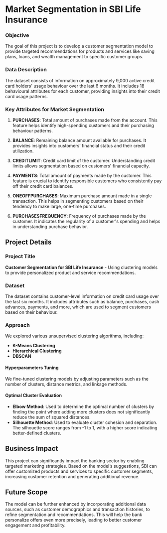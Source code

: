 # Market Segmentation in SBI Life Insurance

### Objective
The goal of this project is to develop a customer segmentation model to provide targeted recommendations for products and services like saving plans, loans, and wealth management to specific customer groups.

### Data Description
The dataset consists of information on approximately 9,000 active credit card holders' usage behaviour over the last 6 months. It includes 18 behavioural attributes for each customer, providing insights into their credit card usage patterns.

### Key Attributes for Market Segmentation
1. **PURCHASES**: Total amount of purchases made from the account. This feature helps identify high-spending customers and their purchasing behaviour patterns.

2. **BALANCE**: Remaining balance amount available for purchases. It provides insights into customers’ financial status and their credit utilization.

3. **CREDITLIMIT**: Credit card limit of the customer. Understanding credit limits allows segmentation based on customers' financial capacity.

4. **PAYMENTS**: Total amount of payments made by the customer. This feature is crucial to identify responsible customers who consistently pay off their credit card balances.

5. **ONEOFFPURCHASES**: Maximum purchase amount made in a single transaction. This helps in segmenting customers based on their tendency to make large, one-time purchases.

6. **PURCHASESFREQUENCY**: Frequency of purchases made by the customer. It indicates the regularity of a customer's spending and helps in understanding purchase behavior.

## Project Details
### Project Title
**Customer Segmentation for SBI Life Insurance** - Using clustering models to provide personalized product and service recommendations.

### Dataset
The dataset contains customer-level information on credit card usage over the last six months. It includes attributes such as balance, purchases, cash advances, payments, and more, which are used to segment customers based on their behaviour.

### Approach
We explored various unsupervised clustering algorithms, including:

- **K-Means Clustering**
- **Hierarchical Clustering**
- **DBSCAN**

#### Hyperparameters Tuning
We fine-tuned clustering models by adjusting parameters such as the number of clusters, distance metrics, and linkage methods.

#### Optimal Cluster Evaluation
- **Elbow Method**: Used to determine the optimal number of clusters by finding the point where adding more clusters does not significantly reduce the sum of squared distances.
- **Silhouette Method**: Used to evaluate cluster cohesion and separation. The silhouette score ranges from -1 to 1, with a higher score indicating better-defined clusters.

## Business Impact
This project can significantly impact the banking sector by enabling targeted marketing strategies. Based on the model’s suggestions, SBI can offer customized products and services to specific customer segments, increasing customer retention and generating additional revenue.

## Future Scope
The model can be further enhanced by incorporating additional data sources, such as customer demographics and transaction histories, to refine segmentation and recommendations. This will help the bank personalize offers even more precisely, leading to better customer engagement and profitability.
